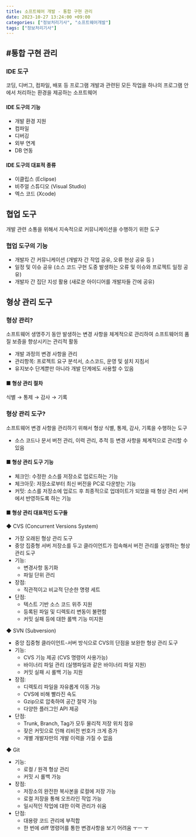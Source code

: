 ```yaml
---
title: 소프트웨어 개발 - 통합 구현 관리
date: 2023-10-27 13:24:00 +09:00
categories: ["정보처리기사", "소프트웨어개발"]
tags: ["정보처리기사"]
---
```


<span style="color:#f00"></span>

## #통합 구현 관리

### IDE 도구

코딩, 디버그, 컴파일, 배포 등 프로그램 개발과 관련된 모든 작업을 하나의 프로그램 안에서 처리하는 환경을 제공하는 소프트웨어

#### IDE 도구의 기능

- 개발 환경 지원
- 컴파일
- 디버깅
- 외부 연계
- DB 연동

#### IDE 도구의 대표적 종류

- 이클립스 (Eclipse)
- 비주얼 스튜디오 (Visual Studio)
- 엑스 코드 (Xcode)

## 협업 도구

개발 관련 소통을 위해서 지속적으로 커뮤니케이션을 수행하기 위한 도구

### 협업 도구의 기능

- 개발자 간 커뮤니케이션 (개발자 간 작업 공유, 오류 현상 공유 등 )
- 일정 및 이슈 공유 (소스 코드 구현 도중 발생하는 오류 및 이슈와 프로젝트 일정 공유)
- 개발자 간 집단 지성 활용 (새로운 아이디어를 개발자들 간에 공유)

## 형상 관리 도구

### 형상 관리?

소프트웨어 생명주기 동안 발생하는 변경 사항을 체계적으로 관리하여 소프트웨어의 품질 보증을 향상시키는 관리적 활동

- 개발 과정의 변경 사항을 관리
- 관리항목: 프로젝트 요구 분석서, 소스코드, 운영 및 설치 지침서
- 유지보수 단계뿐만 아니라 개발 단계에도 사용할 수 있음

#### ■ 형상 관리 절차

식별 → 통제 → 감사 → 기록

### 형상 관리 도구?

소프트웨어 변경 사항을 관리하기 위해서 형상 식별, 통제, 감사, 기록을 수행하는 도구

- 소스 코드나 문서 버전 관리, 이력 관리, 추적 등 변경 사항을 체계적으로 관리할 수 있음

#### ■ 형상 관리 도구 기능

- 체크인: 수정한 소스를 저장소로 업로드하는 기능
- 체크아웃: 저장소로부터 최신 버전을 PC로 다운받는 기능
- 커밋: 소스를 저장소에 업로드 후 최종적으로 업데이트가 되었을 때 형상 관리 서버에서 반영하도록 하는 기능

#### ■ 형상 관리 대표적인 도구들

◆ CVS (Concurrent Versions System)

- 가장 오래된 형상 관리 도구
- 중앙 집중형 서버 저장소를 두고 클라이언트가 접속해서 버전 관리를 실행하는 형상 관리 도구
- 기능:
  - 변경사항 동기화
  - 파일 단위 관리
- 장점:
  - 직관적이고 비교적 단순한 명령 세트
- 단점:
  - 텍스트 기반 소스 코드 위주 지원
  - 등록된 파일 및 디렉토리 변동이 불편함
  - 커밋 실패 등에 대한 롤백 기능 미지원

◆ SVN (Subversion)

- 중앙 집중형 클라이언트-서버 방식으로 CVS의 단점을 보완한 형상 관리 도구
- 기능:
  - CVS 기능 제공 (CVS 명령어 사용가능)
  - 바이너리 파일 관리 (실행파일과 같은 바이너리 파일 지원)
  - 커밋 실패 시 롤백 기능 지원
- 장점:
  - 디렉토리 파일을 자유롭게 이동 가능
  - CVS에 비해 빨라진 속도
  - Gzip으로 압축하여 공간 절약 가능
  - 다양한 플러그인 API 제공
- 단점:
  - Trunk, Branch, Tag가 모두 물리적 저장 위치 점유
  - 잦은 커밋으로 인해 리비전 번호가 크게 증가
  - 개별 개발자만의 개발 이력을 가질 수 없음

◆ Git

- 기능:
  - 로컬 / 원격 형상 관리
  - 커밋 시 롤백 가능
- 장점:
  - 저장소의 완전한 복사본을 로컬에 저장 가능
  - 로컬 저장을 통해 오프라인 작업 가능
  - 일시적인 작업에 대한 이력 관리가 쉬움
- 단점:
  - 대용량 코드 관리에 부적합
  - 한 번에 diff 명령어를 통한 변경사항을 보기 어려움 ㅜㅡ ㅜ

